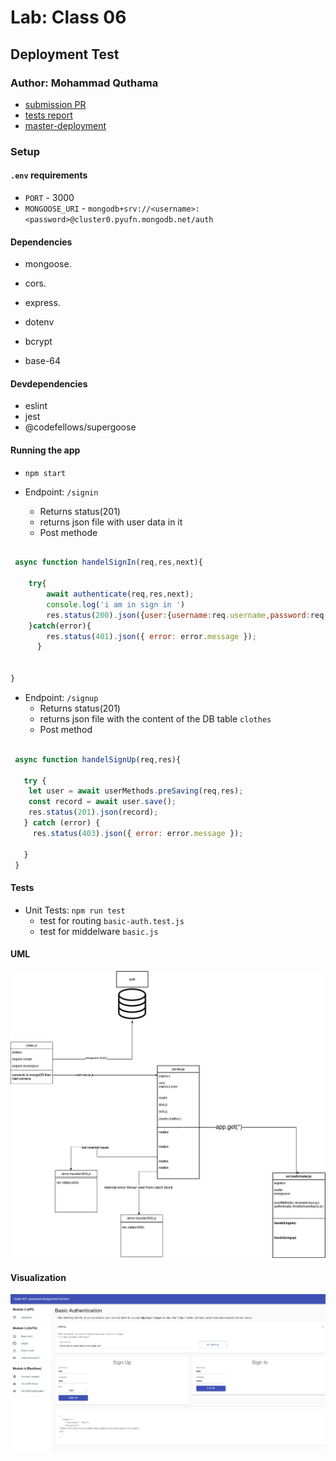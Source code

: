 # Lab: Class 06

## Deployment Test

### Author: Mohammad Quthama

- [submission PR](https://github.com/mohammad-qethama/basic-auth/pull/1)
- [tests report](https://github.com/mohammad-qethama/basic-auth/actions)
- [master-deployment](https://basic-auth-maq.herokuapp.com/)

### Setup

#### `.env` requirements

- `PORT` - 3000
- `MONGOOSE_URI` - `mongodb+srv://<username>:<password>@cluster0.pyufn.mongodb.net/auth`

#### Dependencies

- mongoose.
- cors.
- express.
- dotenv
- bcrypt

- base-64

#### Devdependencies

- eslint
- jest
- @codefellows/supergoose

#### Running the app

- `npm start`

- Endpoint: `/signin`
  - Returns status(201)
  - returns json file with user data in it
  - Post methode

```JavaScript

 async function handelSignIn(req,res,next){
 
    try{
        await authenticate(req,res,next);
        console.log('i am in sign in ')
        res.status(200).json({user:{username:req.username,password:req.password}});
    }catch(error){
        res.status(401).json({ error: error.message });
      }
  
     
}

```

- Endpoint: `/signup`
  - Returns status(201)
  - returns json file with the content of the DB table `clothes`
  - Post method

```JavaScript

 async function handelSignUp(req,res){

   try {
    let user = await userMethods.preSaving(req,res);
    const record = await user.save();
    res.status(201).json(record);
   } catch (error) { 
     res.status(403).json({ error: error.message });
    
   }
 }
```

#### Tests

- Unit Tests: `npm run test`
  - test for routing `basic-auth.test.js`
  - test for middelware `basic.js`

#### UML

![UML Diagram](./uml.jpg)

#### Visualization

![vsl](./vs.png)

